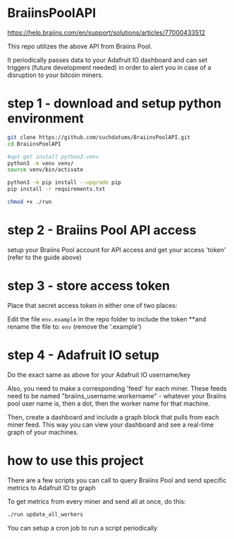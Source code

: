 # BraiinsPoolAPI

https://help.braiins.com/en/support/solutions/articles/77000433512

This repo utilizes the above API from Braiins Pool.

It periodically passes data to your Adafruit IO dashboard and can set triggers (future development needed) in order to alert you in case of a disruption to your bitcoin miners.

# step 1 - download and setup python environment

```sh
git clone https://github.com/suchdatums/BraiinsPoolAPI.git
cd BraiinsPoolAPI

#apt-get install python3-venv
python3 -m venv venv/
source venv/bin/activate

python3 -m pip install --upgrade pip
pip install -r requirements.txt

chmod +x ./run
```

# step 2  - Braiins Pool API access

setup your Braiins Pool account for API access and get your access 'token' (refer to the guide above)

# step 3 - store access token

Place that secret access token in either one of two places:

Edit the file `env.example` in the repo folder to include the token **and rename the file to: `env` (remove the '.example')

# step 4 - Adafruit IO setup

Do the exact same as above for your Adafruit IO username/key

Also, you need to make a corresponding 'feed' for each miner.  These feeds need to be named "braiins_username.workername" - whatever your Braiins pool user name is, then a dot, then the worker name for that machine.

Then, create a dashboard and include a graph block that pulls from each miner feed.  This way you can view your dashboard and see a real-time graph of your machines.

# how to use this project

There are a few scripts you can call to query Braiins Pool and send specific metrics to Adafruit IO to graph

To get metrics from every miner and send all at once, do this:

```sh
./run update_all_workers
```

You can setup a cron job to run a script periodically
